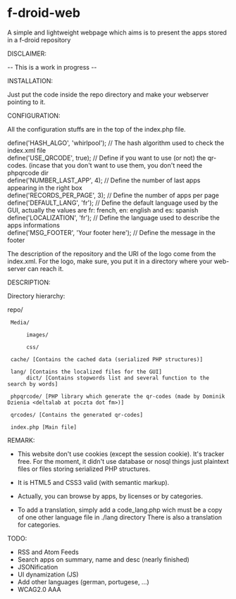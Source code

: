 f-droid-web
===========

A simple and lightweight webpage which aims is to present the apps stored in a f-droid repository

DISCLAIMER:

-- This is a work in progress --


INSTALLATION:

Just put the code inside the repo directory and make your webserver pointing to it.


CONFIGURATION:

All the configuration stuffs are in the top of the index.php file.

define('HASH_ALGO', 'whirlpool');	// The hash algorithm used to check the index.xml file  
define('USE_QRCODE', true);			// Define if you want to use (or not) the qr-codes. (incase that you don't want to use them, you don't need the phpqrcode dir  
define('NUMBER_LAST_APP', 4);		// Define the number of last apps appearing in the right box  
define('RECORDS_PER_PAGE', 3);		// Define the number of apps per page  
define('DEFAULT_LANG', 'fr');		// Define the default language used by the GUI, actually the values are fr: french, en: english and es: spanish  
define('LOCALIZATION', 'fr');		// Define the language used to describe the apps informations  
define('MSG_FOOTER', 'Your footer here');		// Define the message in the footer  

The description of the repository and the URI of the logo come from the index.xml. For the logo, make sure, you put it in a directory where your web-server can reach it.


DESCRIPTION:

Directory hierarchy:  

  repo/  

     Media/  

          images/  

          css/  

     cache/ [Contains the cached data (serialized PHP structures)]  

     lang/ [Contains the localized files for the GUI]  
          dict/ [Contains stopwords list and several function to the search by words]  

     phpqrcode/ [PHP library which generate the qr-codes (made by Dominik Dzienia <deltalab at poczta dot fm>)]  

     qrcodes/ [Contains the generated qr-codes]  

     index.php [Main file]  


REMARK:

* This website don't use cookies (except the session cookie). It's tracker free.
For the moment, it didn't use database or nosql things just plaintext files or files storing serialized PHP structures.

* It is HTML5 and CSS3 valid (with semantic markup).

* Actually, you can browse by apps, by licenses or by categories.

* To add a translation, simply add a code_lang.php wich must be a copy of one other language file in ./lang directory
There is also a translation for categories.


TODO:

* RSS and Atom Feeds
* Search apps on summary, name and desc (nearly finished)
* JSONification 
* UI dynamization (JS)
* Add other languages (german, portugese, ...)
* WCAG2.0 AAA


